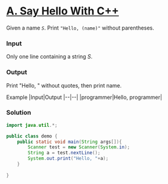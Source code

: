 # [A. Say Hello With C++](https://codeforces.com/group/MWSDmqGsZm/contest/219158/problem/A)

Given a name *`S`*. Print `"Hello, (name)"` without parentheses.

### Input
Only one line containing a string *S*.

### Output
Print "Hello, " without quotes, then print name.

Example
|Input|Output
|--|--|
|programmer|Hello, programmer|


### Solution
```java
import java.util.*;

public class demo {
    public static void main(String args[]){
        Scanner test = new Scanner(System.in);
        String a = test.nextLine();
        System.out.print("Hello, "+a);
    }
    
}
```